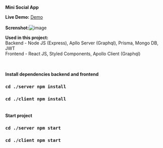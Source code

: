 **Mini Social App**

**Live Demo:** [Demo](https://mini-socialapp-semy.onrender.com) <br/> <br/> 
**Screnshot:**![image](https://github.com/asim-iskandarli/mini-socialapp/blob/main/screenshot.gif)

**Used in this project:** <br/> 
Backend - Node JS (Express), Apllo Server (Graphql), Prisma, Mongo DB, JWT <br/> 
Frontend - React JS, Styled Components, Apollo Client (Graphql) <br/> <br/> <br/>

**Install dependencies backend and frontend** <br/> 
### `cd ./server npm install`
### `cd ./client npm install` <br/> <br/> 

**Start project** <br/> 
### `cd ./server npm start`
### `cd ./client npm start`
